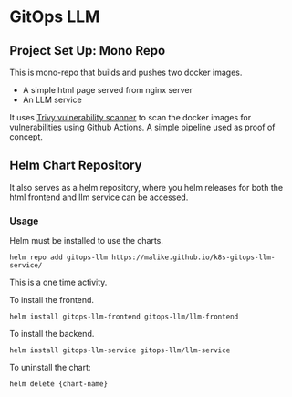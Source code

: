 # GitOps LLM

## Project Set Up: Mono Repo

This is mono-repo that builds and pushes two docker images.

- A simple html page served from nginx server
- An LLM service

It uses [Trivy vulnerability scanner](https://trivy.dev/) to scan the docker images for vulnerabilities
using Github Actions. A simple pipeline used as proof of concept.


## Helm Chart Repository

It also serves as a helm repository, where you helm releases for both the html frontend and llm service can be accessed.

### Usage
Helm must be installed to use the charts.

```shell
helm repo add gitops-llm https://malike.github.io/k8s-gitops-llm-service/
```

This is a  one time activity.

To install the frontend.

```shell
helm install gitops-llm-frontend gitops-llm/llm-frontend
```

To install the backend.

```shell
helm install gitops-llm-service gitops-llm/llm-service
```


To uninstall the chart:

```shell
helm delete {chart-name}
```